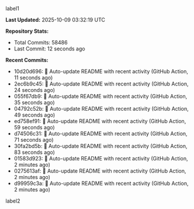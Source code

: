 
label1 
<!-- ACTIVITY_START -->
**Last Updated:** 2025-10-09 03:32:19 UTC

**Repository Stats:**
- Total Commits: 58486
- Last Commit: 12 seconds ago

**Recent Commits:**
- 10d20d696: 🤖 Auto-update README with recent activity (GitHub Action, 11 seconds ago)
- 2ec6b9c45: 🤖 Auto-update README with recent activity (GitHub Action, 24 seconds ago)
- 055f67db9: 🤖 Auto-update README with recent activity (GitHub Action, 35 seconds ago)
- 04792c52b: 🤖 Auto-update README with recent activity (GitHub Action, 49 seconds ago)
- ed758ef91: 🤖 Auto-update README with recent activity (GitHub Action, 59 seconds ago)
- d74506c31: 🤖 Auto-update README with recent activity (GitHub Action, 71 seconds ago)
- 30fa2bd5b: 🤖 Auto-update README with recent activity (GitHub Action, 83 seconds ago)
- 01583d923: 🤖 Auto-update README with recent activity (GitHub Action, 2 minutes ago)
- 0275613af: 🤖 Auto-update README with recent activity (GitHub Action, 2 minutes ago)
- d99959c3a: 🤖 Auto-update README with recent activity (GitHub Action, 2 minutes ago)
<!-- ACTIVITY_END -->

label2
